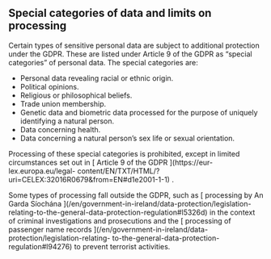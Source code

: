 ##  Special categories of data and limits on processing

Certain types of sensitive personal data are subject to additional protection
under the GDPR. These are listed under Article 9 of the GDPR as “special
categories” of personal data. The special categories are:

  * Personal data revealing racial or ethnic origin. 
  * Political opinions. 
  * Religious or philosophical beliefs. 
  * Trade union membership. 
  * Genetic data and biometric data processed for the purpose of uniquely identifying a natural person. 
  * Data concerning health. 
  * Data concerning a natural person’s sex life or sexual orientation. 

Processing of these special categories is prohibited, except in limited
circumstances set out in [ Article 9 of the GDPR ](https://eur-
lex.europa.eu/legal-
content/EN/TXT/HTML/?uri=CELEX:32016R0679&from=EN#d1e2001-1-1) .

Some types of processing fall outside the GDPR, such as [ processing by An
Garda Síochána ](/en/government-in-ireland/data-protection/legislation-
relating-to-the-general-data-protection-regulation#l5326d) in the context of
criminal investigations and prosecutions and the [ processing of passenger
name records ](/en/government-in-ireland/data-protection/legislation-relating-
to-the-general-data-protection-regulation#l94276) to prevent terrorist
activities.
